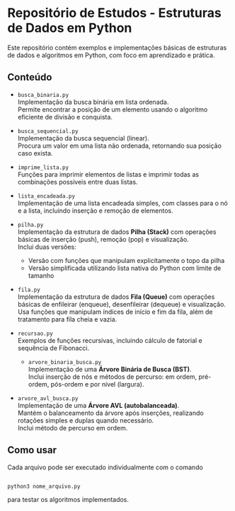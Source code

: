 # Repositório de Estudos - Estruturas de Dados em Python

Este repositório contém exemplos e implementações básicas de estruturas de dados e algoritmos em Python, com foco em aprendizado e prática.

## Conteúdo

- `busca_binaria.py`  
  Implementação da busca binária em lista ordenada.  
  Permite encontrar a posição de um elemento usando o algoritmo eficiente de divisão e conquista.

- `busca_sequencial.py`  
  Implementação da busca sequencial (linear).  
  Procura um valor em uma lista não ordenada, retornando sua posição caso exista.

- `imprime_lista.py`  
  Funções para imprimir elementos de listas e imprimir todas as combinações possíveis entre duas listas.

- `lista_encadeada.py`  
  Implementação de uma lista encadeada simples, com classes para o nó e a lista, incluindo inserção e remoção de elementos.

- `pilha.py`  
  Implementação da estrutura de dados **Pilha (Stack)** com operações básicas de inserção (push), remoção (pop) e visualização.  
  Inclui duas versões:  
  - Versão com funções que manipulam explicitamente o topo da pilha  
  - Versão simplificada utilizando lista nativa do Python com limite de tamanho

- `fila.py`  
  Implementação da estrutura de dados **Fila (Queue)** com operações básicas de enfileirar (enqueue), desenfileirar (dequeue) e visualização.  
  Usa funções que manipulam índices de início e fim da fila, além de tratamento para fila cheia e vazia.

- `recursao.py`  
  Exemplos de funções recursivas, incluindo cálculo de fatorial e sequência de Fibonacci.

  - `arvore_binaria_busca.py`  
  Implementação de uma **Árvore Binária de Busca (BST)**.  
  Inclui inserção de nós e métodos de percurso: em ordem, pré-ordem, pós-ordem e por nível (largura).

- `arvore_avl_busca.py`  
  Implementação de uma **Árvore AVL (autobalanceada)**.  
  Mantém o balanceamento da árvore após inserções, realizando rotações simples e duplas quando necessário.  
  Inclui método de percurso em ordem.


## Como usar

Cada arquivo pode ser executado individualmente com o comando

```bash

python3 nome_arquivo.py

```

 para testar os algoritmos implementados.  


